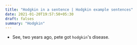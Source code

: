 ```yaml
---
title: "Hodgkin in a sentence | Hodgkin example sentences"
date: 2021-01-20T19:57:50+05:30
draft: falses
summary: "Hodgkin"
---
```

- See, two years ago, pete got `hodgkin`'s disease.
                 
